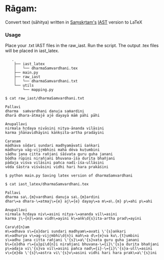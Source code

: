 # Rāgam: 
Convert text (sāhitya) written in [Saṃskṛtam's](https://en.wikipedia.org/wiki/Sanskrit "Saṃskṛtam") [IAST](http://https://en.wikipedia.org/wiki/International_Alphabet_of_Sanskrit_Transliteration "IAST") version to LaTeX

### Usage
Place your .txt IAST files in the raw_iast. Run the script. The output .tex files will be placed in iast_latex.
 

       .
        ├── iast_latex
        │   └── dharmaSamvardhani.tex
        ├── main.py
        ├── raw_iast
        │   └── dharmaSamvardhani.txt
        └── utils
            └── mapping.py    

`$ cat raw_iast/dharmaSamvardhani.txt`

    Pallavi 
    dharma  saṁvardhani danuja saṁardini  
    dharā dhara-ātmajē ajē dayayā māṁ pāhi pāhi
    
    Anupallavi  
    nirmala hr̥daya nivāsini nitya-ānanda vilāsini  
    karma jñānavidhāyini kāṅkṣita-artha pradāyini
    
    Caraṇam  
    mādhava sōdari sundari madhyamāvati śaṅkari  
    mādhurya vāg-vijr̥mbhiṇi mahā dēva kuṭumbini  
    sādhu jana citta ran̄jani śāśvata guru guha janani 
    bōdha rūpiṇi niran̄jani bhuvana-īśa durita bhan̄jani 
    pādaja viśva vilāsini pan̄ca nadī-īśa-ullāsini 
    vēda śāstra viśvāsini vidhi hari hara prakāśini

  `$ python main.py
   Saving latex version of dharmaSamvardhani`

`$ cat iast_latex/dharmaSamvardhani.tex`

    Pallavi  
    dharma sa\.{m}vardhani danuja sa\.{m}ardini 
    dhar\=a dhara-\=atmaj\={e} aj\={e} dayay\=a m\=a\.{m} p\=ahi p\=ahi
    
    Anupallavi  
    nirmala hr̥daya niv\=asini nitya-\=ananda vil\=asini  
    karma j\~{n}\=ana vidh\=ayini k\=aṅk\d{s}ita-artha prad\=ayini
    
    Cara\d{n}am  
    m\=adhava s\={o}dari sundari madhyam\=avati \'{s}aṅkari 
    m\=adhurya v\=ag-vijr̥mbhi\d{n}i mah\=a d\={e}va ku\.{t}umbini 
    s\=adhu jana citta ran̄jani \'{s}\=a\'{s}vata guru guha janani 
    b\={o}dha r\={u}pi\d{n}i niran̄jani bhuvana-\={i}\'{s}a durita bhan̄jani 
    p\=adaja vi\'{s}va vil\=asini pan̄ca nad\={i}-\={i}\'{s}a-ull\=asini 
    v\={e}da \'{s}\=astra vi\'{s}v\=asini vidhi hari hara prak\=a\'{s}ini

